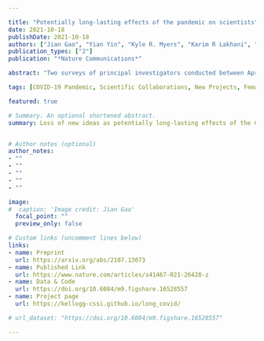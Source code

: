 ```yaml
---

title: "Potentially long-lasting effects of the pandemic on scientists"
date: 2021-10-18
publishDate: 2021-10-18
authors: ["Jian Gao", "Yian Yin", "Kyle R. Myers", "Karim R Lakhani", "Dashun Wang"]
publication_types: ["2"]
publication: "*Nature Communications*"

abstract: "Two surveys of principal investigators conducted between April 2020 and January 2021 reveal that while the COVID-19 pandemic’s initial impacts on scientists’ research time seem alleviated, there has been a decline in the rate of initiating new projects. This dimension of impact disproportionately affects female scientists and those with young children and appears to be homogeneous across fields. These findings may have implications for understanding the long-term effects of the pandemic on scientific research."

tags: [COVID-19 Pandemic, Scientific Collaborations, New Projects, Female, Motherload, Science Policy]

featured: true

# Summary. An optional shortened abstract.
summary: Loss of new ideas as potentially long-lasting effects of the COVID-19 pandemic on science.


# Author notes (optional)
author_notes:
- ""
- ""
- ""
- ""
- ""

image:
#  caption: 'Image credit: Jian Gao'
  focal_point: ""
  preview_only: false

# Custom links (uncomment lines below)
links:
- name: Preprint
  url: https://arxiv.org/abs/2107.13073
- name: Published Link
  url: https://www.nature.com/articles/s41467-021-26428-z
- name: Data & Code
  url: https://doi.org/10.6084/m9.figshare.16528557
- name: Project page
  url: https://kellogg-cssi.github.io/long_covid/

# url_dataset: "https://doi.org/10.6084/m9.figshare.16528557"

---
```


